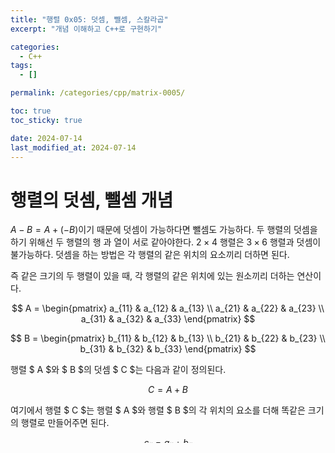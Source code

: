 ```yaml
---
title: "행렬 0x05: 덧셈, 뺄셈, 스칼라곱"
excerpt: "개념 이해하고 C++로 구현하기"

categories:
  - C++
tags:
  - []

permalink: /categories/cpp/matrix-0005/

toc: true
toc_sticky: true

date: 2024-07-14
last_modified_at: 2024-07-14
---
```


# 행렬의 덧셈, 뺄셈 개념
$A - B = A + (-B)$이기 때문에 덧셈이 가능하다면 뺄셈도 가능하다. 두 행렬의 덧셈을 하기 위해선 두 행렬의 행 과 열이 서로 같아야한다. $2 × 4$ 행렬은 $3 × 6$ 행렬과 덧셈이 불가능하다. 덧셈을 하는 방법은 각 행렬의 같은 위치의 요소끼리 더하면 된다.

즉 같은 크기의 두 행렬이 있을 때, 각 행렬의 같은 위치에 있는 원소끼리 더하는 연산이다.

$$
A = \begin{pmatrix}
a_{11} & a_{12} & a_{13} \\
a_{21} & a_{22} & a_{23} \\
a_{31} & a_{32} & a_{33}
\end{pmatrix}
$$

$$
B = \begin{pmatrix}
b_{11} & b_{12} & b_{13} \\
b_{21} & b_{22} & b_{23} \\
b_{31} & b_{32} & b_{33}
\end{pmatrix}
$$

행렬 $ A $와 $ B $의 덧셈 $ C $는 다음과 같이 정의된다.

$$
C = A + B
$$

여기에서 행렬 $ C $는 행렬 $ A $와 행렬 $ B $의 각 위치의 요소를 더해 똑같은 크기의 행렬로 만들어주면 된다.

$$
c_{ij} = a_{ij} + b_{ij}
$$

$$
C = \begin{pmatrix}
a_{11} + b_{11} & a_{12} + b_{12} & a_{13} + b_{13} \\
a_{21} + b_{21} & a_{22} + b_{22} & a_{23} + b_{23} \\
a_{31} + b_{31} & a_{32} + b_{32} & a_{33} + b_{33}
\end{pmatrix}
$$

# 행렬의 스칼라 곱

스칼라 곱은 행렬의 각 원소에 같은 스칼라 값을 곱하는 연산이다. 스칼라 $ k $와 행렬 $ A  $ 있을 때, 스칼라 곱 $ kA $는 다음과 같이 정의된다.

$$
kA = k \begin{pmatrix}
a_{11} & a_{12} & a_{13} \\
a_{21} & a_{22} & a_{23} \\
a_{31} & a_{32} & a_{33}
\end{pmatrix} = \begin{pmatrix}
k \cdot a_{11} & k \cdot a_{12} & k \cdot a_{13} \\
k \cdot a_{21} & k \cdot a_{22} & k \cdot a_{23} \\
k \cdot a_{31} & k \cdot a_{32} & k \cdot a_{33}
\end{pmatrix}
$$

# C++ 구현

```cpp
template <class K, u64 N, u64 M>
struct Matrix
{
    K data[N * M];

    K* operator[](u64);
    const K* operator[](u64) const;

    void Add(const Matrix&);
    void Sub(const Matrix&);
    void Scl(const K&);
};


template <class K, u64 N, u64 M>
Matrix<K, N, M> operator+(const Matrix<K, N, M>&, const Matrix<K, N, M>&);
template <class K, u64 N, u64 M>
Matrix<K, N, M> operator-(const Matrix<K, N, M>&, const Matrix<K, N, M>&);
template <class K, u64 N, u64 M>
Matrix<K, N, M> operator*(const Matrix<K, N, M>&, const K&);
template <class K, u64 N, u64 M>
Matrix<K, N, M> operator*(const K&, const Matrix<K, N, M>&);

template<class K, u64 N, u64 M>
K* Matrix<K, N, M>::operator[](u64 row)
{
    return &data[M * row];
}

template<class K, u64 N, u64 M>
const K* Matrix<K, N, M>::operator[](u64 row) const
{
    return &data[M * row];
}

template<class K, u64 N, u64 M>
void Matrix<K, N, M>::Add(const Matrix& rhs)
{
    for (u64 i = 0; i < N * M; ++i)
    {
        data[i] += rhs.data[i];
    }
}

template<class K, u64 N, u64 M>
void Matrix<K, N, M>::Sub(const Matrix& rhs)
{
    for (u64 i = 0; i < N * M; ++i)
    {
        data[i] -= rhs.data[i];
    }
}

template<class K, u64 N, u64 M>
void Matrix<K, N, M>::Scl(const K& scalar)
{
    for (u64 i = 0; i < N * M; ++i)
    {
        data[i] *= scalar;
    }
}

template<class K, u64 N, u64 M>
Matrix<K, N, M> operator+(const Matrix<K, N, M>& left, const Matrix<K, N, M>& right)
{
    Matrix<K, N, M> res(left);
    res.Add(right);
    return res;
}

template<class K, u64 N, u64 M>
Matrix<K, N, M> operator-(const Matrix<K, N, M>& left, const Matrix<K, N, M>& right)
{
    Matrix<K, N, M> res(left);
    res.Sub(right);
    return res;
}

template<class K, u64 N, u64 M>
Matrix<K, N, M> operator*(const Matrix<K, N, M>& left, const K& scalar)
{
    Matrix<K, N, M> res(left);
    res.Scl(scalar);
    return res;
}
```
